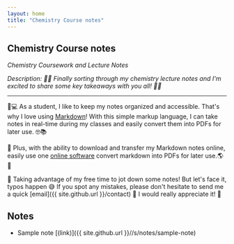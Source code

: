 ```yaml
---
layout: home
title: "Chemistry Course notes"
---
```


## Chemistry Course notes
*Chemistry Coursework and Lecture Notes*

*Description: 🔬📝 Finally sorting through my chemistry lecture notes and I'm excited to share some key takeaways with you all! 🧪💡*

---

📝💻 As a student, I like to keep my notes organized and accessible. That's why I love using [Markdown](https://www.markdownguide.org/getting-started/)! With this simple markup language, I can take notes in real-time during my classes and easily convert them into PDFs for later use. 🤓📚

🚀 Plus, with the ability to download and transfer my Markdown notes online, easily use one [online software](https://cloudconvert.com/md-to-pdf) convert markdown into PDFs for later use.🌎📲

📝 Taking advantage of my free time to jot down some notes! But let's face it, typos happen 😅 If you spot any mistakes, please don't hesitate to send me a quick [email]({{ site.github.url }}/contact) 📧 I would really appreciate it! 🙏


<!-- I guess this is a hiden text -->



## Notes

- Sample note [(link)]({{ site.github.url }}//s/notes/sample-note)

